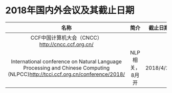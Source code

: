 # 2018年国内外会议及其截止日期

  |名称|简介|截止日期|
  |:-:|:-:|:-:|
  |CCF中国计算机大会（CNCC）http://cncc.ccf.org.cn/|||
  |International conference on Natural Language Processing and Chinese Computing (NLPCC)http://tcci.ccf.org.cn/conference/2018/|NLP相关，8月开|2018/4/21|
  
  
